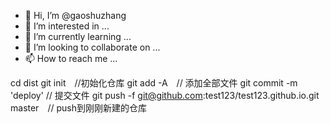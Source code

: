 - 👋 Hi, I’m @gaoshuzhang
- 👀 I’m interested in ...
- 🌱 I’m currently learning ...
- 💞️ I’m looking to collaborate on ...
- 📫 How to reach me ...

<!---
gaoshuzhang/gaoshuzhang is a ✨ special ✨ repository because its `README.md` (this file) appears on your GitHub profile.
You can click the Preview link to take a look at your changes.
--->
cd dist
git init　//初始化仓库
git add -A　// 添加全部文件
git commit -m 'deploy' // 提交文件
git push -f git@github.com:test123/test123.github.io.git master　// push到刚刚新建的仓库
